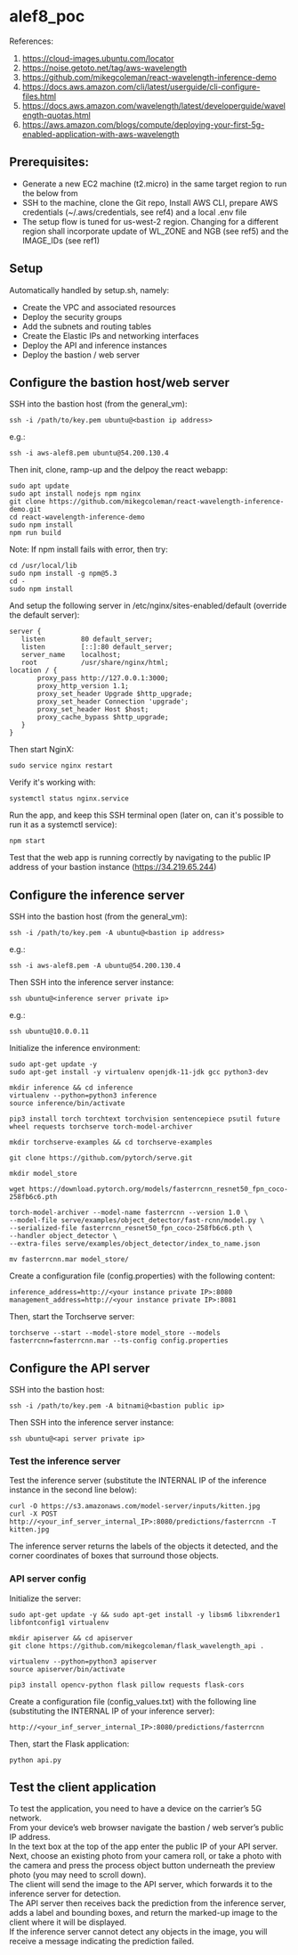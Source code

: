 # alef8_poc

References:   
1. https://cloud-images.ubuntu.com/locator
2. https://noise.getoto.net/tag/aws-wavelength
3. https://github.com/mikegcoleman/react-wavelength-inference-demo
4. https://docs.aws.amazon.com/cli/latest/userguide/cli-configure-files.html
5. https://docs.aws.amazon.com/wavelength/latest/developerguide/wavelength-quotas.html
6. https://aws.amazon.com/blogs/compute/deploying-your-first-5g-enabled-application-with-aws-wavelength   
    
## Prerequisites:
- Generate a new EC2 machine (t2.micro) in the same target region to run the below from
- SSH to the machine, clone the Git repo, Install AWS CLI, prepare AWS credentials (~/.aws/credentials, see ref4) and a local .env file
- The setup flow is tuned for us-west-2 region. Changing for a different region shall incorporate update of WL_ZONE and NGB (see ref5) and the IMAGE_IDs (see ref1)
     
## Setup    
Automatically handled by setup.sh, namely:    
- Create the VPC and associated resources
- Deploy the security groups
- Add the subnets and routing tables
- Create the Elastic IPs and networking interfaces
- Deploy the API and inference instances
- Deploy the bastion / web server
    
## Configure the bastion host/web server    
SSH into the bastion host (from the general_vm):    
```
ssh -i /path/to/key.pem ubuntu@<bastion ip address>
```
e.g.:
```
ssh -i aws-alef8.pem ubuntu@54.200.130.4 
```
Then init, clone, ramp-up and the delpoy the react webapp:    
```
sudo apt update
sudo apt install nodejs npm nginx
git clone https://github.com/mikegcoleman/react-wavelength-inference-demo.git
cd react-wavelength-inference-demo
sudo npm install
npm run build
```
Note: If npm install fails with error, then try:   
```
cd /usr/local/lib
sudo npm install -g npm@5.3
cd -
sudo npm install
```
And setup the following server in /etc/nginx/sites-enabled/default (override the default server):
```
server {
   listen         80 default_server;
   listen         [::]:80 default_server;
   server_name    localhost;
   root           /usr/share/nginx/html;
location / {
       proxy_pass http://127.0.0.1:3000;
       proxy_http_version 1.1;
       proxy_set_header Upgrade $http_upgrade;
       proxy_set_header Connection 'upgrade';
       proxy_set_header Host $host;
       proxy_cache_bypass $http_upgrade;
   }
}
```
Then start NginX:    
```
sudo service nginx restart
```
Verify it's working with:    
```
systemctl status nginx.service
```
Run the app, and keep this SSH terminal open (later on, can it's possible to run it as a systemctl service):    
```
npm start
```
Test that the web app is running correctly by navigating to the public IP address of your bastion instance (https://34.219.65.244)    
    
## Configure the inference server    
SSH into the bastion host (from the general_vm):    
```
ssh -i /path/to/key.pem -A ubuntu@<bastion ip address>
```
e.g.:    
```
ssh -i aws-alef8.pem -A ubuntu@54.200.130.4 
```
Then SSH into the inference server instance:    
```
ssh ubuntu@<inference server private ip>
```
e.g.:
```
ssh ubuntu@10.0.0.11

```
Initialize the inference environment:     
```
sudo apt-get update -y 
sudo apt-get install -y virtualenv openjdk-11-jdk gcc python3-dev

mkdir inference && cd inference
virtualenv --python=python3 inference
source inference/bin/activate

pip3 install torch torchtext torchvision sentencepiece psutil future wheel requests torchserve torch-model-archiver

mkdir torchserve-examples && cd torchserve-examples

git clone https://github.com/pytorch/serve.git

mkdir model_store

wget https://download.pytorch.org/models/fasterrcnn_resnet50_fpn_coco-258fb6c6.pth

torch-model-archiver --model-name fasterrcnn --version 1.0 \
--model-file serve/examples/object_detector/fast-rcnn/model.py \
--serialized-file fasterrcnn_resnet50_fpn_coco-258fb6c6.pth \
--handler object_detector \
--extra-files serve/examples/object_detector/index_to_name.json

mv fasterrcnn.mar model_store/

```
Create a configuration file (config.properties) with the following content:    
```
inference_address=http://<your instance private IP>:8080
management_address=http://<your instance private IP>:8081

```
Then, start the Torchserve server:   
```
torchserve --start --model-store model_store --models fasterrcnn=fasterrcnn.mar --ts-config config.properties
```

## Configure the API server    
SSH into the bastion host:    
```
ssh -i /path/to/key.pem -A bitnami@<bastion public ip>

```
Then SSH into the inference server instance:    
```
ssh ubuntu@<api server private ip>
```
### Test the inference server
Test the inference server (substitute the INTERNAL IP of the inference instance in the second line below):   
```
curl -O https://s3.amazonaws.com/model-server/inputs/kitten.jpg
curl -X POST http://<your_inf_server_internal_IP>:8080/predictions/fasterrcnn -T kitten.jpg
```
The inference server returns the labels of the objects it detected, and the corner coordinates of boxes that surround those objects.    
    
### API server config
Initialize the server:   
```
sudo apt-get update -y && sudo apt-get install -y libsm6 libxrender1 libfontconfig1 virtualenv

mkdir apiserver && cd apiserver
git clone https://github.com/mikegcoleman/flask_wavelength_api .

virtualenv --python=python3 apiserver
source apiserver/bin/activate

pip3 install opencv-python flask pillow requests flask-cors

```
Create a configuration file (config_values.txt) with the following line (substituting the INTERNAL IP of your inference server):    
```
http://<your_inf_server_internal_IP>:8080/predictions/fasterrcnn

```
Then, start the Flask application:   
```
python api.py

```

## Test the client application
To test the application, you need to have a device on the carrier’s 5G network.     
From your device’s web browser navigate the bastion / web server’s public IP address.    
In the text box at the top of the app enter the public IP of your API server.    
Next, choose an existing photo from your camera roll, or take a photo with the camera and press the process object button underneath the preview photo (you may need to scroll down).    
The client will send the image to the API server, which forwards it to the inference server for detection.    
The API server then receives back the prediction from the inference server, adds a label and bounding boxes, and return the marked-up image to the client where it will be displayed.    
If the inference server cannot detect any objects in the image, you will receive a message indicating the prediction failed.    

